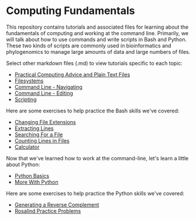 # Computing Fundamentals

This repository contains tutorials and associated files for learning about the fundamentals of computing and working at the command line. Primarily, we will talk about how to use commands and write scripts in Bash and Python. These two kinds of scripts are commonly used in bioinformatics and phylogenomics to manage large amounts of data and large numbers of files.

Select other markdown files (.md) to view tutorials specific to each topic:

- [Practical Computing Advice and Plain Text Files](https://github.com/IntroPhylogenomics/ComputingFundamentals/blob/master/TipsAndTextFiles.md)
- [Filesystems](https://github.com/IntroPhylogenomics/ComputingFundamentals/blob/master/Filesystems.md)
- [Command Line - Navigating](https://github.com/IntroPhylogenomics/ComputingFundamentals/blob/master/CommandLine_Navigating.md)
- [Command Line - Editing](https://github.com/IntroPhylogenomics/ComputingFundamentals/blob/master/CommandLine_Editing.md)
- [Scripting](https://github.com/IntroPhylogenomics/ComputingFundamentals/blob/master/Scripting.md)

Here are some exercises to help practice the Bash skills we've covered:

- [Changing File Extensions](https://github.com/IntroPhylogenomics/ComputingFundamentals/blob/master/FileExtensions.md)
- [Extracting Lines](https://github.com/IntroPhylogenomics/ComputingFundamentals/blob/master/ExtractingLines.md)
- [Searching For a File](https://github.com/IntroPhylogenomics/ComputingFundamentals/blob/master/FileSearching.md)
- [Counting Lines in Files](https://github.com/IntroPhylogenomics/ComputingFundamentals/blob/master/CountingLines.md)
- [Calculator](https://github.com/IntroPhylogenomics/ComputingFundamentals/blob/master/Calculator.md)

Now that we've learned how to work at the command-line, let's learn a little about Python:

- [Python Basics](https://github.com/IntroPhylogenomics/ComputingFundamentals/blob/master/PythonBasics.md)
- [More With Python](https://github.com/IntroPhylogenomics/ComputingFundamentals/blob/master/MorePython.md)

Here are some exercises to help practice the Python skills we've covered:

- [Generating a Reverse Complement](https://github.com/IntroPhylogenomics/ComputingFundamentals/blob/master/ReverseComplement.md)
- [Rosalind Practice Problems](http://rosalind.info/problems/list-view/)
